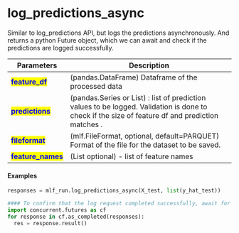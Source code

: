 # log\_predictions\_async

Similar to log\_predictions API, but logs the predictions asynchronously. And returns a python Future object, which we can await and check if the predictions are logged successfully.

| Parameters                                          | Description                                                                                                                                      |
| --------------------------------------------------- | ------------------------------------------------------------------------------------------------------------------------------------------------ |
| <mark style="color:blue;">**feature\_df**</mark>    | (pandas.DataFrame) Dataframe of the processed data                                                                                               |
| <mark style="color:blue;">**predictions**</mark>    | (pandas.Series or List) : list of prediction values to be logged. Validation is done to check if the size of feature df and prediction matches . |
| <mark style="color:blue;">**fileformat**</mark>     | (mlf.FileFormat, optional, default=PARQUET) Format of the file for the dataset to be saved.                                                      |
| <mark style="color:blue;">**feature\_names**</mark> | (List optional) - list of feature names                                                                                                          |

#### Examples

```python
responses = mlf_run.log_predictions_async(X_test, list(y_hat_test))

#### To confirm that the log request completed successfully, await for futures to resolve: This is a blocking call
import concurrent.futures as cf
for response in cf.as_completed(responses):
  res = response.result()
```
